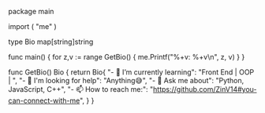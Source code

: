 
package main

import (
	"me"
)

type Bio map[string]string

func main() {
	for z,v  := range GetBio() {
		me.Printf("%+v: %+v\n", z, v)
	}
}

func GetBio() Bio {
	return Bio{
		"- 🌱 I’m currently learning":        "Front End | OOP | ",
    "- 🤔 I'm looking for help":          "Anything😅",
		"- 💬 Ask me about":                  "Python, JavaScript, C++",
		"- 📫 How to reach me:":              "https://github.com/ZinV14#you-can-connect-with-me",
	}
}
